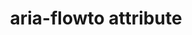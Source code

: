 ---
{
  "title": "aria-flowto attribute",
  "description": "Identifies the next element (or elements) in an alternate reading order of content which, at the user's discretion, allows assistive technology to override the general default of reading in document source order.",
  "category": "aria",
  "keywords": "aria-flowto attribute",
  "last_test_date": "2019-01-08",
  "test_results_url": "https://a11ysupport.io/tech/aria/aria-flowto_attribute",
  "test_url": "https://a11ysupport.io/tech/aria/aria-flowto_attribute",
  "notes_by_num": {
    "1": "aria-flowto test: relationships are displayed in a dialog, but only targets that have an aria-label are labelled in the dialog. The rest appear without a textual label.",
    "2": "aria-flowto test: partial support because a reference to multiple elements is not supported",
    "3": "Didn't let a user navigate to elements that target the current element. If this functionality is provided and the there are multiple targeting elements, the user must be able to choose which one to navigate to.",
    "4": "aria-flowto test: partial because user was not prompted to follow the alternate reading order.",
    "5": "Didn't convey that another element flows to the current element",
    "6": "Didn't convey the presence of the flowto attribute",
    "7": "Didn't let a user navigate to referenced element(s). If the there are multiple targets, the user MUST be able to choose which one to navigate to."
  },
  "stats": {
    "jaws": {
      "chrome": {
        "92": "y #1"
      },
      "edge": {
        "92": "y"
      },
      "ie": {
        "11.134": "y #1"
      },
      "firefox": {
        "66": "a #2"
      }
    },
    "narrator": {
      "edge": {
        "44.17763": "u #3 #4 #5 #6"
      }
    },
    "nvda": {
      "chrome": {
        "92": "n #3 #7 #5 #6"
      },
      "edge": {
        "92": "n #3 #7 #5 #6"
      },
      "firefox": {
        "66": "n #3 #7 #5 #6"
      }
    },
    "orca": {
      "firefox": {
        "69": "n #3 #7 #5 #6"
      }
    },
    "vo_ios": {
      "ios_saf": {
        "12.2": "n #3 #7 #5 #6"
      }
    },
    "vo_macos": {
      "safari": {
        "12.1": "n #3 #7 #5 #6"
      }
    },
    "talkback": {
      "and_chr": {
        "75": "n #3 #7 #5 #6"
      }
    }
  },
  "links": {
    "ARIA spec for aria-flowto": "https://www.w3.org/TR/wai-aria-1.1/#aria-flowto"
  }
}
---